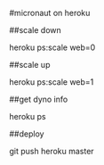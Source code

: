 #micronaut on heroku


##scale down

heroku ps:scale web=0

##scale up

heroku ps:scale web=1

##get dyno info

heroku ps

##deploy

git push heroku master
